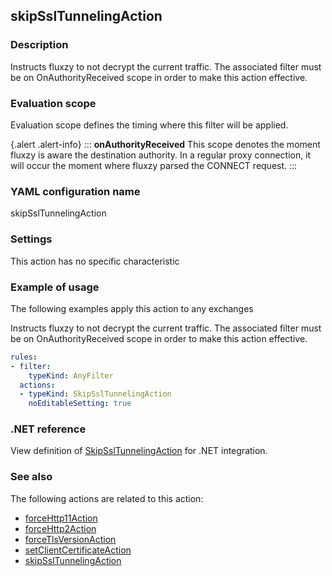 ## skipSslTunnelingAction

### Description

Instructs fluxzy to not decrypt the current traffic. The associated filter  must be on OnAuthorityReceived scope in order to make this action effective. 

### Evaluation scope

Evaluation scope defines the timing where this filter will be applied. 

{.alert .alert-info}
:::
**onAuthorityReceived** This scope denotes the moment fluxzy is aware the destination authority. In a regular proxy connection, it will occur the moment where fluxzy parsed the CONNECT request.
:::

### YAML configuration name

skipSslTunnelingAction

### Settings

This action has no specific characteristic

### Example of usage

The following examples apply this action to any exchanges

Instructs fluxzy to not decrypt the current traffic. The associated filter  must be on OnAuthorityReceived scope in order to make this action effective.

```yaml
rules:
- filter:
    typeKind: AnyFilter
  actions:
  - typeKind: SkipSslTunnelingAction
    noEditableSetting: true
```



### .NET reference

View definition of [SkipSslTunnelingAction](https://docs.fluxzy.io/api/Fluxzy.Rules.Actions.SkipSslTunnelingAction.html) for .NET integration.

### See also

The following actions are related to this action: 

 - [forceHttp11Action](forceHttp11Action)
 - [forceHttp2Action](forceHttp2Action)
 - [forceTlsVersionAction](forceTlsVersionAction)
 - [setClientCertificateAction](setClientCertificateAction)
 - [skipSslTunnelingAction](skipSslTunnelingAction)

